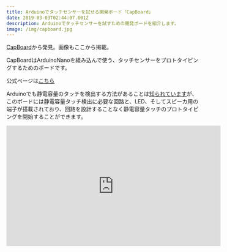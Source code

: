 ```yaml
---
title: Arduinoでタッチセンサーを試せる開発ボード「CapBoard」
date: 2019-03-03T02:44:07.001Z
description: Arduinoでタッチセンサーを試すための開発ボードを紹介します。
image: /img/capboard.jpg
---
```

[CapBoard](https://www.tindie.com/products/ArtisLab/capboard/)から発見。画像もここから掲載。

CapBoardはArduinoNanoを組み込んで使う、タッチセンサーをプロトタイピングするためのボードです。

公式ページは[こちら](https://www.artislab.it/en/capboard-art-2/)

Arduinoでも静電容量のタッチを検出する方法があることは[知られています](http://www.musashinodenpa.com/arduino/ref/index.php?f=1&pos=2165)が、このボードには静電容量タッチ検出に必要な回路と、LED、そしてスピーカ用の端子が搭載されており、回路を設計することなく静電容量タッチのプロトタイピングを開始することができます。

<iframe width="560" height="315" src="https://www.youtube.com/embed/GDjebg7su_4" frameborder="0" allow="accelerometer; autoplay; encrypted-media; gyroscope; picture-in-picture" allowfullscreen></iframe>
